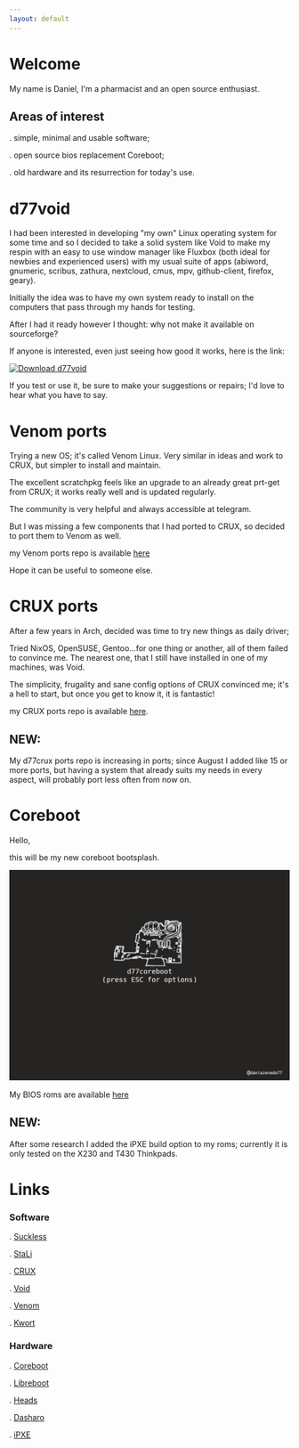 ```yaml
---
layout: default
---
```


# Welcome

My name is Daniel, I'm a pharmacist and an open source enthusiast.

## Areas of interest

. simple, minimal and usable software;

. open source bios replacement Coreboot;

. old hardware and its resurrection for today's use.

# d77void

I had been interested in developing "my own" Linux operating system for some time and so I decided to take a solid system like Void to make my respin with an easy to use window manager like Fluxbox (both ideal for newbies and experienced users) with my usual suite of apps (abiword, gnumeric, scribus, zathura, nextcloud, cmus, mpv, github-client, firefox, geary).

Initially the idea was to have my own system ready to install on the computers that pass through my hands for testing.

After I had it ready however I thought: why not make it available on sourceforge?

If anyone is interested, even just seeing how good it works, here is the link:

[![Download d77void](https://a.fsdn.com/con/app/sf-download-button)](https://sourceforge.net/projects/d77void/files/latest/download)

If you test or use it, be sure to make your suggestions or repairs; I'd love to hear what you have to say.
 
# Venom ports

Trying a new OS; it's called Venom Linux. Very similar in ideas and work to CRUX, but simpler to install and maintain.

The excellent scratchpkg feels like an upgrade to an already great prt-get from CRUX; it works really well and is updated regularly.

The community is very helpful and always accessible at telegram.

But I was missing a few components that I had ported to CRUX, so decided to port them to Venom as well.

my Venom ports repo is available [here](https://github.com/dani-77/d77venom)

Hope it can be useful to someone else.

# CRUX ports

After a few years in Arch, decided was time to try new things as daily driver;

Tried NixOS, OpenSUSE, Gentoo...for one thing or another, all of them failed to convince me.
The nearest one, that I still have installed in one of my machines, was Void.

The simplicity, frugality and sane config options of CRUX convinced me; it's a hell to start, but once you get to know it, it is fantastic!

my CRUX ports repo is available [here](https://github.com/dani-77/d77crux).

## NEW: 

My d77crux ports repo is increasing in ports; since August I added like 15 or more ports, but having a system that already suits my needs in every aspect, will probably port less often from now on.


# Coreboot

Hello,

this will be my new coreboot bootsplash.

![bootsplash](/img/backI.jpg)

My BIOS roms are available [here](https://github.com/dani-77/d77coreboot)

## NEW: 

After some research I added the iPXE build option to my roms; currently it is only tested on the X230 and T430 Thinkpads.

# Links

### Software

. [Suckless](https://suckless.org)  

. [StaLi](https://sta.li/)  

. [CRUX](https://crux.nu)  

. [Void](https://voidlinux.org/)

. [Venom](https://venomlinux.org/)  

. [Kwort](https://kwort.org/)

### Hardware

. [Coreboot](https://coreboot.org)  

. [Libreboot](https://libreboot.org)  

. [Heads](https://osresearch.net/)  

. [Dasharo](https://www.dasharo.com)

. [iPXE](https://ipxe.org/)

